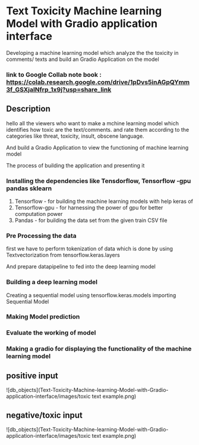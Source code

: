 # Text Toxicity Machine learning Model with Gradio application interface

Developing a machine learning model which analyze the the toxicity in comments/ texts and build an Gradio Application on the model


### link to Google Collab note book : https://colab.research.google.com/drive/1pDvs5inAGpQYmm3f_GSXjaINfrp_1x9j?usp=share_link

## Description

hello all the viewers who want to make a mchine learning model which identifies how toxic are the text/comments. and rate them according to the categories like threat, toxicity, insult, obscene language.

And build a Gradio Application to view the functioning of machine learning model

The process of building the application and presenting it


### Installing the dependencies like Tensdorflow, Tensorflow -gpu pandas sklearn
1.   Tensorflow - for building the machine learning models with help keras of
2.   Tensorflow-gpu - for harnessing the power of gpu for better computation power 
3.   Pandas - for building the data set from the given train CSV file


### Pre Processing the data
first we have to perform tokenization of data which is done by using Textvectorization from tensorflow.keras.layers

And prepare datapipeline to fed into the deep learning model

### Building a deep learning model
Creating a sequential model using tensorflow.keras.models importing Sequential Model

### Making Model prediction
### Evaluate the working of model
### Making a gradio for displaying the functionality of the machine learning model


## positive input 
![db_objects](Text-Toxicity-Machine-learning-Model-with-Gradio-application-interface/images/toxic text example.png)

## negative/toxic input 
![db_objects](Text-Toxicity-Machine-learning-Model-with-Gradio-application-interface/images/toxic text example.png)
